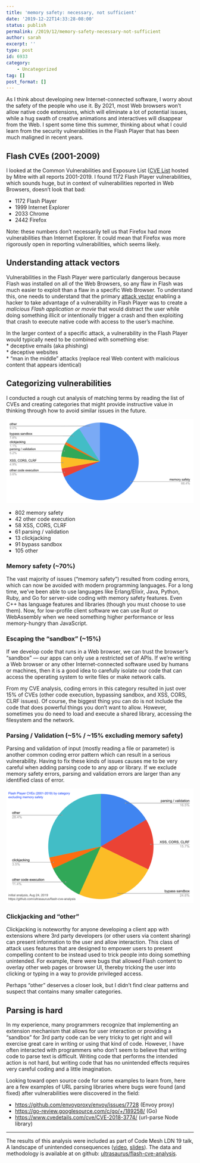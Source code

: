 ```yaml
---
title: 'memory safety: necessary, not sufficient'
date: '2019-12-22T14:33:28-08:00'
status: publish
permalink: /2019/12/memory-safety-necessary-not-sufficient
author: sarah
excerpt: ''
type: post
id: 6933
category:
    - Uncategorized
tag: []
post_format: []
---
```

As I think about developing new Internet-connected software, I worry about the safety of the people who use it. By 2021, most Web browsers won’t allow native code extensions, which will eliminate a lot of potential issues, while a hug swath of creative animations and interactives will disappear from the Web. I spent some time this summer, thinking about what I could learn from the security vulnerabilities in the Flash Player that has been much maligned in recent years.

Flash CVEs (2001-2009)
----------------------

I looked at the Common Vulnerabilities and Exposure List ([CVE List](https://cve.mitre.org/data/downloads/index.html) hosted by Mitre with all reports 2001-2019. I found 1172 Flash Player vulnerabilities, which sounds huge, but in context of vulnerabilities reported in Web Browsers, doesn’t look that bad:

- 1172 Flash Player
- 1999 Internet Explorer
- 2033 Chrome
- 2442 Firefox

Note: these numbers don’t necessarily tell us that Firefox had more vulnerabilities than Internet Explorer. It could mean that Firefox was more rigorously open in reporting vulnerabilities, which seems likely.

Understanding attack vectors
----------------------------

Vulnerabilities in the Flash Player were particularly dangerous because Flash was installed on all of the Web Browsers, so any flaw in Flash was much easier to exploit than a flaw in a specific Web Browser. To understand this, one needs to understand that the primary [attack vector](https://www.sumologic.com/glossary/attack-vector/) enabling a hacker to take advantage of a vulnerability in Flash Player was to create a *malicious Flash application or movie* that would distract the user while doing something illicit or intentionally trigger a crash and then exploiting that crash to execute native code with access to the user’s machine.

In the larger context of a specific attack, a vulnerability in the Flash Player would typically need to be combined with something else:  
\* deceptive emails (aka phishing)  
\* deceptive websites  
\* “man in the middle” attacks (replace real Web content with malicious content that appears identical)

Categorizing vulnerabilities
----------------------------

I conducted a rough cut analysis of matching terms by reading the list of CVEs and creating categories that might provide instructive value in thinking through how to avoid similar issues in the future.

![pie chart illustrating data in table below](../../../uploads/2019/12/flash-cve-categories.png)

- 802 memory safety
- 42 other code execution
- 58 XSS, CORS, CLRF
- 61 parsing / validation
- 13 clickjacking
- 91 bypass sandbox
- 105 other

### Memory safety (~70%)

The vast majority of issues (“memory safety”) resulted from coding errors, which can now be avoided with modern programming languages. For a long time, we’ve been able to use languages like Erlang/Elixir, Java, Python, Ruby, and Go for server-side coding with memory safety features. Even C++ has language features and libraries (though you must choose to use them). Now, for low-profile client software we can use Rust or WebAssembly when we need something higher performance or less memory-hungry than JavaScript.

### Escaping the “sandbox” (~15%)

If we develop code that runs in a Web browser, we can trust the browser’s “sandbox” — our apps can only use a restricted set of APIs. If we’re writing a Web browser or any other Internet-connected software used by humans or machines, then it is a good idea to carefully isolate our code that can access the operating system to write files or make network calls.

From my CVE analysis, coding errors in this category resulted in just over 15% of CVEs (other code execution, bypassing sandbox, and XSS, CORS, CLRF issues). Of course, the biggest thing you can do is not include the code that does powerful things you don’t want to allow. However, sometimes you do need to load and execute a shared library, accessing the filesystem and the network.

### Parsing / Validation (~5% / ~15% excluding memory safety)

Parsing and validation of input (mostly reading a file or parameter) is another common coding error pattern which can result in a serious vulnerability. Having to fix these kinds of issues causes me to be very careful when adding parsing code to any app or library. If we exclude memory safety errors, parsing and validation errors are larger than any identified class of error.

![pie chart excluding memory safety shows 16% parsing / validation](../../../uploads/2019/12/pie-chart-excluding-memory-safety-1.png)

### Clickjacking and “other”

Clickjacking is noteworthy for anyone developing a client app with extensions where 3rd party developers (or other users via content sharing) can present information to the user and allow interaction. This class of attack uses features that are designed to empower users to present compelling content to be instead used to trick people into doing something unintended. For example, there were bugs that allowed Flash content to overlay other web pages or browser UI, thereby tricking the user into clicking or typing in a way to provide privileged access.

Perhaps “other” deserves a closer look, but I didn’t find clear patterns and suspect that contains many smaller categories.

Parsing is hard
---------------

In my experience, many programmers recognize that implementing an extension mechanism that allows for user interaction or providing a “sandbox” for 3rd party code can be very tricky to get right and will exercise great care in writing or using that kind of code. However, I have often interacted with programmers who don’t seem to believe that writing code to parse text is difficult. Writing code that performs the intended action is not hard, but writing code that has no unintended effects requires very careful coding and a little imagination.

Looking toward open source code for some examples to learn from, here are a few examples of URL parsing libraries where bugs were found (and fixed) after vulnerabilities were discovered in the field:

- https://github.com/envoyproxy/envoy/issues/7728 (Envoy proxy)
- https://go-review.googlesource.com/c/go/+/189258/ (Go)
- https://www.cvedetails.com/cve/CVE-2018-3774/ (url-parse Node library)

- - - - - -

The results of this analysis were included as part of Code Mesh LDN 19 talk, A landscape of unintended consequences ([video](https://www.youtube.com/watch?v=pcuNby-MxCo), [slides](https://www.slideshare.net/sarah.allen/internet-security-a-landscape-of-unintended-consequences)). The data and methodology is available at on github: [ultrasaurus/flash-cve-analysis](https://github.com/ultrasaurus/flash-cve-analysis).